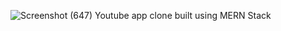![Screenshot (647)](https://github.com/user-attachments/assets/33c0c6f6-41f2-4ed6-9212-8b5484ac164d)
Youtube app clone built using MERN Stack
